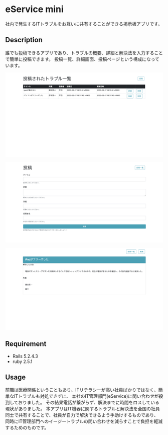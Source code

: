 # eService mini

 社内で発生するITトラブルをお互いに共有することができる掲示板アプリです。
 
 
## Description
 
誰でも投稿できるアプリであり、トラブルの概要、詳細と解決法を入力することで簡単に投稿できます。
投稿一覧、詳細画面、投稿ページという構成になっています。

![TOP一覧](./images/emini_TOP.png)

![投稿ページ](./images/emini-post.png)

![詳細ページ](./images/emini_detail.png)
 
 
## Requirement
 
* Rails 5.2.4.3
* ruby 2.5.1
 
 
## Usage
 前職は医療関係ということもあり、ITリテラシーが高い社員ばかりではなく、簡単なITトラブルも対処できずに、
 本社のIT管理部門(eService)に問い合わせが殺到しておりました。
 その結果電話が繋がらず、解決までに時間をロスしている現状がありました。
 本アプリはIT機器に関するトラブルと解決法を全国の社員同士で共有することで、社員が自力で解決できるよう手助けするものであり、
 同時にIT管理部門へのイージートラブルの問い合わせを減らすことで負担を軽減するためのものです。
 
 
